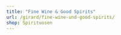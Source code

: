 ```yaml
---
title: "Fine Wine & Good Spirits"
url: /girard/fine-wine-und-good-spirits/
shop: Spirituosen
---
```

